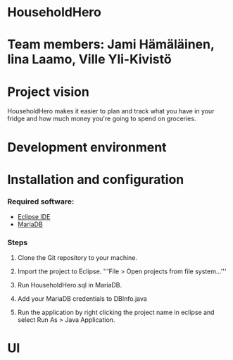 # HouseholdHero

# Team members: Jami Hämäläinen, Iina Laamo, Ville Yli-Kivistö

# Project vision

HouseholdHero makes it easier to plan and track what you have in your fridge and how much money you're going to spend on groceries.

# Development environment



# Installation and configuration
### Required software:
- [Eclipse IDE](https://www.eclipse.org/downloads/)
- [MariaDB](https://mariadb.org/download/)

### Steps

1. Clone the Git repository to your machine.

2. Import the project to Eclipse.
'''File > Open projects from file system...'''

3. Run HouseholdHero.sql in MariaDB.

4. Add your MariaDB credentials to DBInfo.java

5. Run the application by right clicking the project name in eclipse and select Run As > Java Application.


# UI

